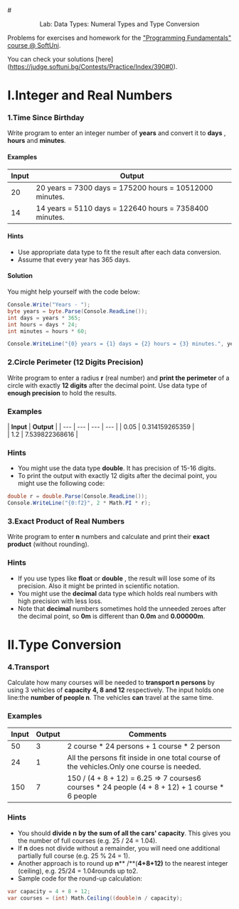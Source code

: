 #<p align="center"> Lab: Data Types: Numeral Types and Type Conversion <p>

Problems for exercises and homework for the [&quot;Programming Fundamentals&quot; course @ SoftUni](https://softuni.bg/courses/programming-fundamentals).

You can check your solutions [here] (https://judge.softuni.bg/Contests/Practice/Index/390#0).

# I.Integer and Real Numbers

### 1.Time Since Birthday

Write program to enter an integer number of **years** and convert it to **days** , **hours** and **minutes**.

#### Examples

| **Input** | **Output** |
| --- | --- |
| 20 | 20 years = 7300 days = 175200 hours = 10512000 minutes. |
| 14 | 14 years = 5110 days = 122640 hours = 7358400 minutes. |

#### Hints

- Use appropriate data type to fit the result after each data conversion.
- Assume that every year has 365 days.

#### Solution

You might help yourself with the code below:

```c#
Console.Write("Years - ");
byte years = byte.Parse(Console.ReadLine());
int days = years * 365;
int hours = days * 24;
int minutes = hours * 60;

Console.WriteLine("{0} years = {1} days = {2} hours = {3} minutes.", years, days, hours , minutes);
```
### 2.Circle Perimeter (12 Digits Precision)

Write program to enter a radius **r** (real number) and **print the perimeter** of a circle with exactly **12 digits** after the decimal point. Use data type of **enough precision** to hold the results.

### Examples

| **Input** | **Output** | 
| --- | --- | --- | --- | 
| 0.05 | 0.314159265359 |   
| 1.2 | 7.539822368616 |
### Hints

- You might use the data type **double**. It has precision of 15-16 digits.
- To print the output with exactly 12 digits after the decimal point, you might use the following code:

```c#
double r = double.Parse(Console.ReadLine());
Console.WriteLine("{0:f2}", 2 * Math.PI * r);
```
### 3.Exact Product of Real Numbers

Write program to enter **n** numbers and calculate and print their **exact product** (without rounding).

### Hints

- If you use types like **float** or **double** , the result will lose some of its precision. Also it might be printed in scientific notation.
- You might use the **decimal** data type which holds real numbers with high precision with less loss.
- Note that **decimal** numbers sometimes hold the unneeded zeroes after the decimal point, so **0m** is different than **0.0m** and **0.00000m**.


# II.Type Conversion

### 4.Transport

Calculate how many courses will be needed to **transport n persons** by using 3 vehicles of **capacity 4, 8 and 12** respectively. The input holds one line:the **number of people n**. The vehicles **can** travel at the same time.

### Examples

| **Input** | **Output** | **Comments** |
| --- | --- | --- |
| 50 | 3 | 2 course \* 24 persons + 1 course \* 2 person |
| 24 | 1 | All the persons fit inside in one total course of the vehicles.Only one course is needed. |
| 150 | 7 | 150 / (4 + 8 + 12) = 6.25 =&gt; 7 courses6 courses \* 24 people (4 + 8 + 12) + 1 course \* 6 people |

### Hints

- You should **divide**  **n**  **by**  **the sum of all the cars&#39; capacity**. This gives you the number of full courses (e.g. 25 / 24 = 1.04).
- If **n** does not divide without a remainder, you will need one additional partially full course (e.g. 25 % 24 = 1).
- Another approach is to round up **n**** /**(**4+8+12)** to the nearest integer (ceiling), e.g. 25/24 = 1.04rounds up to2.
- Sample code for the round-up calculation:

```c#
var capacity = 4 + 8 + 12;
var courses = (int) Math.Ceiling((double)n / capacity);
```